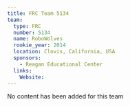 ```yaml
---
title: FRC Team 5134
team:
  type: FRC
  number: 5134
  name: RoboWolves
  rookie_year: 2014
  location: Clovis, California, USA
  sponsors:
    - Reagan Educational Center
  links:
    Website: 
---
```

No content has been added for this team
